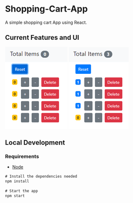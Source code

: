 # Shopping-Cart-App

A simple shopping cart App using React.

## Current Features and UI

<img src="images/Image1.PNG">    <img src="images/Image2.PNG">

## Local Development
### Requirements
 - [Node](https://nodejs.org/en/download/current/)

```
# Install the dependencies needed
npm install

# Start the app
npm start

```

